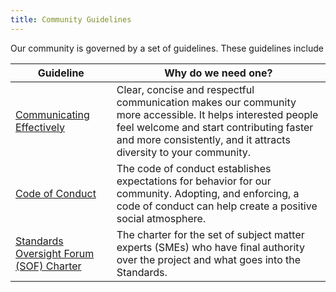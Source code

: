 ```yaml
---
title: Community Guidelines
---
```


Our community is governed by a set of guidelines. These guidelines include

| Guideline                                                        | Why do we need one?                                                                                                                                                                                                        |
| ---------------------------------------------------------------- | -------------------------------------------------------------------------------------------------------------------------------------------------------------------------------------------------------------------------- |
| [Communicating Effectively](./02.1-communicating-effectively.md) | Clear, concise and respectful communication makes our community more accessible. It helps interested people feel welcome and start contributing faster and more consistently, and it attracts diversity to your community. |
| [Code of Conduct](./02.2-code-of-conduct.mdx)                    | The code of conduct establishes expectations for behavior for our community. Adopting, and enforcing, a code of conduct can help create a positive social atmosphere.                                                      |
| [Standards Oversight Forum (SOF) Charter](./02.3-sof-charter.md) | The charter for the set of subject matter experts (SMEs) who have final authority over the project and what goes into the Standards.                                                                                       |
